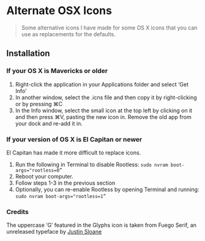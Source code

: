 # Alternate OSX Icons
> Some alternative icons I have made for some OS X icons that you can use as replacements for the defaults.

## Installation

### If your OS X is Mavericks or older
1. Right-click the application in your Applications folder and select ‘Get Info’
2. In another window, select the .icns file and then copy it by right-clicking or by pressing ⌘C
3. In the Info window, select the small icon at the top left by clicking on it and then press ⌘V, pasting the new icon in. Remove the old app from your dock and re-add it in.

### If your version of OS X is El Capitan or newer
El Capitan has made it more difficult to replace icons.

1. Run the following in Terminal to disable Rootless:
`sudo nvram boot-args="rootless=0”`
2. Reboot your computer.
3. Follow steps 1-3 in the previous section
4. Optionally, you can re-enable Rootless by opening Terminal and running: `sudo nvram boot-args="rootless=1”`

### Credits
The uppercase ‘G’ featured in the Glyphs icon is taken from Fuego Serif, an unreleased typeface by [Justin Sloane](http://justinsloane.com/)